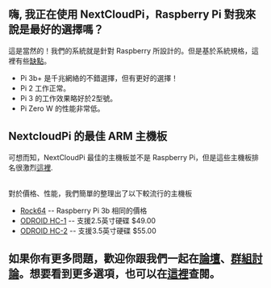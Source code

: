 ## 嗨, 我正在使用 NextCloudPi，Raspberry Pi 對我來說是最好的選擇嗎？

這是當然的！我們的系統就是針對 Raspberry 所設計的。但是基於系統規格，這裡有些[缺點](https://ownyourbits.com/2019/02/02/whats-wrong-with-the-raspberry-pi/)。

- Pi 3b+ 是千兆網絡的不錯選擇，但有更好的選擇！
- Pi 2 工作正常。
- Pi 3 的工作效果略好於2型號。
- Pi Zero W 的性能非常低。

## NextcloudPi 的最佳 ARM 主機板

可想而知，NextCloudPi 最佳的主機板並不是 Raspberry Pi，但是這些主機板排名很激烈[這裡](https://help.nextcloud.com/t/best-cheap-hardware-to-run-nextcloud-on). </br></br>

對於價格、性能，我們簡單的整理出了以下較流行的主機板
- [Rock64](https://www.pine64.org/?page_id=7147) -- Raspberry Pi 3b 相同的價格
- [ODROID HC-1]() --  支援2.5英寸硬碟 $49.00
- [ODROID HC-2](https://ameridroid.com/products/odroid-hc1) -- 支援3.5英寸硬碟 $55.00

## 如果你有更多問題，歡迎你跟我們一起在[論壇](https://help.nextcloud.com)、[群組討論](https://t.me/nextcloudpi)。想要看到更多選項，也可以在[這裡](https://help.nextcloud.com/t/best-cheap-hardware-to-run-nextcloud-on)查閱。
